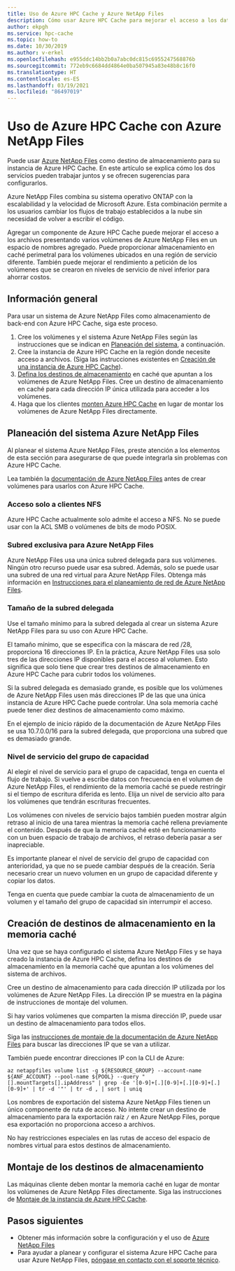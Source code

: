 ```yaml
---
title: Uso de Azure HPC Cache y Azure NetApp Files
description: Cómo usar Azure HPC Cache para mejorar el acceso a los datos almacenados con Azure NetApp Files
author: ekpgh
ms.service: hpc-cache
ms.topic: how-to
ms.date: 10/30/2019
ms.author: v-erkel
ms.openlocfilehash: e955ddc14bb2b0a7abc0dc815c6955247568876b
ms.sourcegitcommit: 772eb9c6684dd4864e0ba507945a83e48b8c16f0
ms.translationtype: HT
ms.contentlocale: es-ES
ms.lasthandoff: 03/19/2021
ms.locfileid: "86497019"
---
```

# <a name="use-azure-hpc-cache-with-azure-netapp-files"></a>Uso de Azure HPC Cache con Azure NetApp Files

Puede usar [Azure NetApp Files](https://azure.microsoft.com/services/netapp/) como destino de almacenamiento para su instancia de Azure HPC Cache. En este artículo se explica cómo los dos servicios pueden trabajar juntos y se ofrecen sugerencias para configurarlos.

Azure NetApp Files combina su sistema operativo ONTAP con la escalabilidad y la velocidad de Microsoft Azure. Esta combinación permite a los usuarios cambiar los flujos de trabajo establecidos a la nube sin necesidad de volver a escribir el código.

Agregar un componente de Azure HPC Cache puede mejorar el acceso a los archivos presentando varios volúmenes de Azure NetApp Files en un espacio de nombres agregado. Puede proporcionar almacenamiento en caché perimetral para los volúmenes ubicados en una región de servicio diferente. También puede mejorar el rendimiento a petición de los volúmenes que se crearon en niveles de servicio de nivel inferior para ahorrar costos.

## <a name="overview"></a>Información general

Para usar un sistema de Azure NetApp Files como almacenamiento de back-end con Azure HPC Cache, siga este proceso.

1. Cree los volúmenes y el sistema Azure NetApp Files según las instrucciones que se indican en [Planeación del sistema](#plan-your-azure-netapp-files-system), a continuación.
1. Cree la instancia de Azure HPC Cache en la región donde necesite acceso a archivos. (Siga las instrucciones existentes en [Creación de una instancia de Azure HPC Cache](hpc-cache-create.md)).
1. [Defina los destinos de almacenamiento](#create-storage-targets-in-the-cache) en caché que apuntan a los volúmenes de Azure NetApp Files. Cree un destino de almacenamiento en caché para cada dirección IP única utilizada para acceder a los volúmenes.
1. Haga que los clientes [monten Azure HPC Cache](#mount-storage-targets) en lugar de montar los volúmenes de Azure NetApp Files directamente.

## <a name="plan-your-azure-netapp-files-system"></a>Planeación del sistema Azure NetApp Files

Al planear el sistema Azure NetApp Files, preste atención a los elementos de esta sección para asegurarse de que puede integrarla sin problemas con Azure HPC Cache.

Lea también la [documentación de Azure NetApp Files](../azure-netapp-files/index.yml) antes de crear volúmenes para usarlos con Azure HPC Cache.

### <a name="nfs-client-access-only"></a>Acceso solo a clientes NFS

Azure HPC Cache actualmente solo admite el acceso a NFS. No se puede usar con la ACL SMB o volúmenes de bits de modo POSIX.

### <a name="exclusive-subnet-for-azure-netapp-files"></a>Subred exclusiva para Azure NetApp Files

Azure NetApp Files usa una única subred delegada para sus volúmenes. Ningún otro recurso puede usar esa subred. Además, solo se puede usar una subred de una red virtual para Azure NetApp Files. Obtenga más información en [Instrucciones para el planeamiento de red de Azure NetApp Files](../azure-netapp-files/azure-netapp-files-network-topologies.md).

### <a name="delegated-subnet-size"></a>Tamaño de la subred delegada

Use el tamaño mínimo para la subred delegada al crear un sistema Azure NetApp Files para su uso con Azure HPC Cache.

El tamaño mínimo, que se especifica con la máscara de red /28, proporciona 16 direcciones IP. En la práctica, Azure NetApp Files usa solo tres de las direcciones IP disponibles para el acceso al volumen. Esto significa que solo tiene que crear tres destinos de almacenamiento en Azure HPC Cache para cubrir todos los volúmenes.

Si la subred delegada es demasiado grande, es posible que los volúmenes de Azure NetApp Files usen más direcciones IP de las que una única instancia de Azure HPC Cache puede controlar. Una sola memoria caché puede tener diez destinos de almacenamiento como máximo.

En el ejemplo de inicio rápido de la documentación de Azure NetApp Files se usa 10.7.0.0/16 para la subred delegada, que proporciona una subred que es demasiado grande.

### <a name="capacity-pool-service-level"></a>Nivel de servicio del grupo de capacidad

Al elegir el nivel de servicio para el grupo de capacidad, tenga en cuenta el flujo de trabajo. Si vuelve a escribe datos con frecuencia en el volumen de Azure NetApp Files, el rendimiento de la memoria caché se puede restringir si el tiempo de escritura diferida es lento. Elija un nivel de servicio alto para los volúmenes que tendrán escrituras frecuentes.

Los volúmenes con niveles de servicio bajos también pueden mostrar algún retraso al inicio de una tarea mientras la memoria caché rellena previamente el contenido. Después de que la memoria caché esté en funcionamiento con un buen espacio de trabajo de archivos, el retraso debería pasar a ser inapreciable.

Es importante planear el nivel de servicio del grupo de capacidad con anterioridad, ya que no se puede cambiar después de la creación. Sería necesario crear un nuevo volumen en un grupo de capacidad diferente y copiar los datos.

Tenga en cuenta que puede cambiar la cuota de almacenamiento de un volumen y el tamaño del grupo de capacidad sin interrumpir el acceso.

## <a name="create-storage-targets-in-the-cache"></a>Creación de destinos de almacenamiento en la memoria caché

Una vez que se haya configurado el sistema Azure NetApp Files y se haya creado la instancia de Azure HPC Cache, defina los destinos de almacenamiento en la memoria caché que apuntan a los volúmenes del sistema de archivos.

Cree un destino de almacenamiento para cada dirección IP utilizada por los volúmenes de Azure NetApp Files. La dirección IP se muestra en la página de instrucciones de montaje del volumen.

Si hay varios volúmenes que comparten la misma dirección IP, puede usar un destino de almacenamiento para todos ellos.  

Siga las [instrucciones de montaje de la documentación de Azure NetApp Files](../azure-netapp-files/azure-netapp-files-mount-unmount-volumes-for-virtual-machines.md) para buscar las direcciones IP que se van a utilizar.

También puede encontrar direcciones IP con la CLI de Azure:

```azurecli
az netappfiles volume list -g ${RESOURCE_GROUP} --account-name ${ANF_ACCOUNT} --pool-name ${POOL} --query "[].mountTargets[].ipAddress" | grep -Ee '[0-9]+[.][0-9]+[.][0-9]+[.][0-9]+' | tr -d '"' | tr -d , | sort | uniq
```

Los nombres de exportación del sistema Azure NetApp Files tienen un único componente de ruta de acceso. No intente crear un destino de almacenamiento para la exportación raíz ``/`` en Azure NetApp Files, porque esa exportación no proporciona acceso a archivos.

No hay restricciones especiales en las rutas de acceso del espacio de nombres virtual para estos destinos de almacenamiento.

## <a name="mount-storage-targets"></a>Montaje de los destinos de almacenamiento

Las máquinas cliente deben montar la memoria caché en lugar de montar los volúmenes de Azure NetApp Files directamente. Siga las instrucciones de [Montaje de la instancia de Azure HPC Cache](hpc-cache-mount.md).

## <a name="next-steps"></a>Pasos siguientes

* Obtener más información sobre la configuración y el uso de [Azure NetApp Files](../azure-netapp-files/index.yml)
* Para ayudar a planear y configurar el sistema Azure HPC Cache para usar Azure NetApp Files, [póngase en contacto con el soporte técnico](hpc-cache-support-ticket.md).
